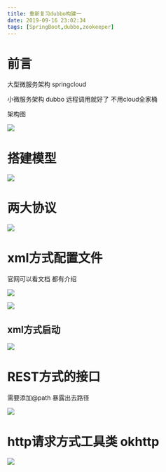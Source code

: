 ```yaml
---
title: 重新复习dubbo构建一
date: 2019-09-16 23:02:34
tags: [SpringBoot,dubbo,zookeeper]
---
```


# 前言

大型微服务架构 springcloud

小微服务架构 dubbo 远程调用就好了 不用cloud全家桶

架构图

![](/img/2019-09-09/dubbo1.png)

# 搭建模型

![](/img/2019-09-09/2.png)

<!--more-->

# 两大协议

![](/img/2019-09-09/3.png)

# xml方式配置文件

官网可以看文档 都有介绍

![](/img/2019-09-09/4.png)

![](/img/2019-09-09/5.png)

##  xml方式启动

![](/img/2019-09-09/6.png)



# REST方式的接口

需要添加@path 暴露出去路径

![](/img/2019-09-09/7.png)



# http请求方式工具类 okhttp

![](/img/2019-09-09/8.png)

```

```




